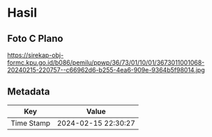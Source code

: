 # Hasil

## Foto C Plano

https://sirekap-obj-formc.kpu.go.id/b086/pemilu/ppwp/36/73/01/10/01/3673011001068-20240215-220757--c66962d6-b255-4ea6-909e-9364b5f98014.jpg


## Metadata

| Key        | Value               |
| ---------- | ------------------- |
| Time Stamp | 2024-02-15 22:30:27 |



